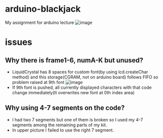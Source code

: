 # arduino-blackjack
My assignment for arduino lecture
![image](https://user-images.githubusercontent.com/20695889/179253142-e72934fa-3133-45fe-8451-9c199b1a00c1.png)


# issues
## Why there is frame1-6, numA-K but unused?
- LiquidCrystal has 8 spaces for custom font(by using lcd.createChar method) and this storage(CGRAM, not on arduino board) follows FIFO so problem raised at 9th font
![image](https://user-images.githubusercontent.com/20695889/179250218-2000d8fc-e622-474b-b800-2bfcfa01312b.png)
- If 9th font is pushed, all currently displayed characters with that code change immediately(It overwrites new font at 0th index area)
## Why using 4-7 segments on the code?
- I had two 7 segments but one of them is broken so I used my 4-7 segments among the remaining parts of my kit.
- In upper picture I failed to use the right 7 segment.
